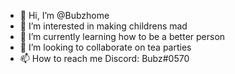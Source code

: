 - 👋 Hi, I’m @Bubzhome
- 👀 I’m interested in making childrens mad
- 🌱 I’m currently learning how to be a better person
- 💞️ I’m looking to collaborate on tea parties
- 📫 How to reach me Discord: Bubz#0570

<!---
Bubzhome/Bubzhome is a ✨ special ✨ repository because its `README.md` (this file) appears on your GitHub profile.
You can click the Preview link to take a look at your changes.
--->
